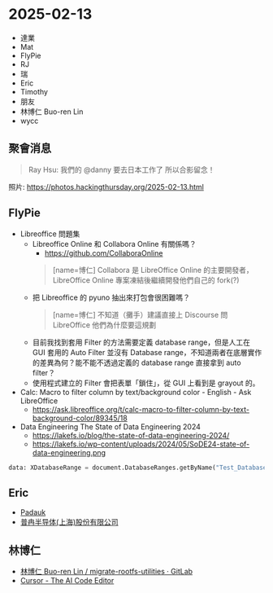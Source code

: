 # 2025-02-13

- 達業
- Mat
- FlyPie
- RJ
- 瑞
- Eric
- Timothy
- 朋友
- 林博仁 Buo-ren Lin
- wycc


## 聚會消息

> Ray Hsu: 我們的 @danny 要去日本工作了 所以合影留念！

照片: <https://photos.hackingthursday.org/2025-02-13.html>


## FlyPie

- Libreoffice 問題集
    - Libreoffice Online 和 Collabora Online 有關係嗎？
      - https://github.com/CollaboraOnline  
      > [name=博仁] Collabora 是 LibreOffice Online 的主要開發者，LibreOffice Online 專案凍結後繼續開發他們自己的 fork(?)
    - 把 Libreoffice 的 pyuno 抽出來打包會很困難嗎？  
      > [name=博仁] 不知道（攤手）建議直接上 Discourse 問 LibreOffice 他們為什麼要這規劃
    - 目前我找到套用 Filter 的方法需要定義 database range，但是人工在 GUI 套用的 Auto Filter 並沒有 Database range，不知道兩者在底層實作的差異為何？能不能不透過定義的 database range 直接拿到 auto filter？
    - 使用程式建立的 Filter 會把表單「鎖住」，從 GUI 上看到是 grayout 的。
- Calc: Macro to filter column by text/background color - English - Ask LibreOffice
    - https://ask.libreoffice.org/t/calc-macro-to-filter-column-by-text-background-color/89345/18
- Data Engineering The State of Data Engineering 2024
    - https://lakefs.io/blog/the-state-of-data-engineering-2024/
    - https://lakefs.io/wp-content/uploads/2024/05/SoDE24-state-of-data-engineering.png

```python
data: XDatabaseRange = document.DatabaseRanges.getByName("Test_Database")
```


## Eric

- [Padauk](https://www.padauk.com.tw/index_en.aspx)
- [普冉半导体(上海)股份有限公司](https://www.puyasemi.com/)


## 林博仁

- [林博仁 Buo-ren Lin / migrate-rootfs-utilities · GitLab](https://gitlab.com/brlin/migrate-rootfs-utilities)
- [Cursor - The AI Code Editor](https://www.cursor.com/cn)



